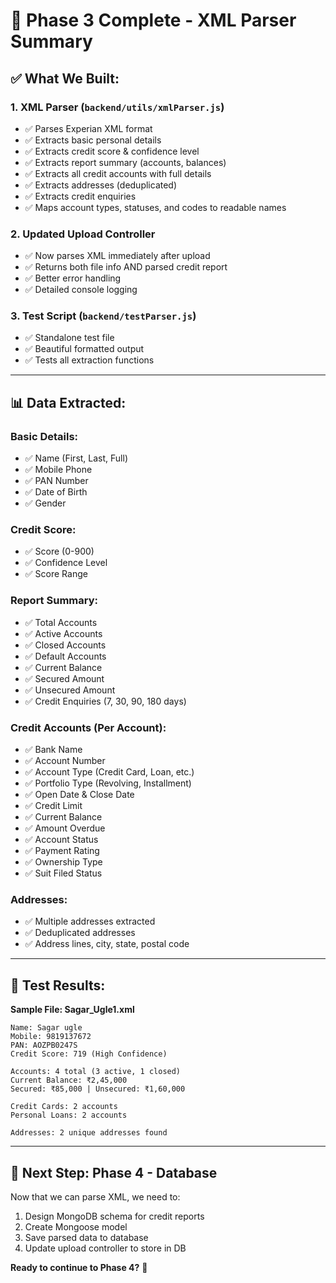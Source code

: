 # 🎉 Phase 3 Complete - XML Parser Summary

## ✅ What We Built:

### **1. XML Parser (`backend/utils/xmlParser.js`)**

- ✅ Parses Experian XML format
- ✅ Extracts basic personal details
- ✅ Extracts credit score & confidence level
- ✅ Extracts report summary (accounts, balances)
- ✅ Extracts all credit accounts with full details
- ✅ Extracts addresses (deduplicated)
- ✅ Extracts credit enquiries
- ✅ Maps account types, statuses, and codes to readable names

### **2. Updated Upload Controller**

- ✅ Now parses XML immediately after upload
- ✅ Returns both file info AND parsed credit report
- ✅ Better error handling
- ✅ Detailed console logging

### **3. Test Script (`backend/testParser.js`)**

- ✅ Standalone test file
- ✅ Beautiful formatted output
- ✅ Tests all extraction functions

---

## 📊 Data Extracted:

### Basic Details:

- ✅ Name (First, Last, Full)
- ✅ Mobile Phone
- ✅ PAN Number
- ✅ Date of Birth
- ✅ Gender

### Credit Score:

- ✅ Score (0-900)
- ✅ Confidence Level
- ✅ Score Range

### Report Summary:

- ✅ Total Accounts
- ✅ Active Accounts
- ✅ Closed Accounts
- ✅ Default Accounts
- ✅ Current Balance
- ✅ Secured Amount
- ✅ Unsecured Amount
- ✅ Credit Enquiries (7, 30, 90, 180 days)

### Credit Accounts (Per Account):

- ✅ Bank Name
- ✅ Account Number
- ✅ Account Type (Credit Card, Loan, etc.)
- ✅ Portfolio Type (Revolving, Installment)
- ✅ Open Date & Close Date
- ✅ Credit Limit
- ✅ Current Balance
- ✅ Amount Overdue
- ✅ Account Status
- ✅ Payment Rating
- ✅ Ownership Type
- ✅ Suit Filed Status

### Addresses:

- ✅ Multiple addresses extracted
- ✅ Deduplicated addresses
- ✅ Address lines, city, state, postal code

---

## 🧪 Test Results:

**Sample File: Sagar_Ugle1.xml**

```
Name: Sagar ugle
Mobile: 9819137672
PAN: AOZPB0247S
Credit Score: 719 (High Confidence)

Accounts: 4 total (3 active, 1 closed)
Current Balance: ₹2,45,000
Secured: ₹85,000 | Unsecured: ₹1,60,000

Credit Cards: 2 accounts
Personal Loans: 2 accounts

Addresses: 2 unique addresses found
```

---

## 🎯 Next Step: Phase 4 - Database

Now that we can parse XML, we need to:

1. Design MongoDB schema for credit reports
2. Create Mongoose model
3. Save parsed data to database
4. Update upload controller to store in DB

**Ready to continue to Phase 4?** 🚀
